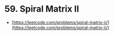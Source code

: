 # 59. Spiral Matrix II

- [https://leetcode.com/problems/spiral-matrix-ii/](https://leetcode.com/problems/spiral-matrix-ii/)
